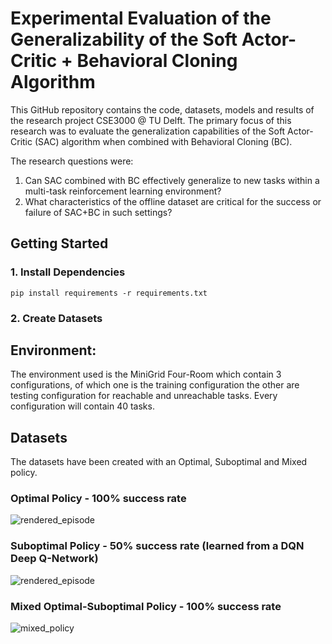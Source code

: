 # Experimental Evaluation of the Generalizability of the Soft Actor-Critic + Behavioral Cloning Algorithm

This GitHub repository contains the code, datasets, models and results of the research project CSE3000 @ TU Delft. The primary focus of this research was to evaluate the generalization capabilities of the Soft Actor-Critic (SAC) algorithm when combined with Behavioral Cloning (BC). 

The research questions were:
1. Can SAC combined with BC effectively generalize to new tasks within a multi-task reinforcement learning environment?
2. What characteristics of the offline dataset are critical for the success or failure of SAC+BC in such settings?

## Getting Started

### 1. Install Dependencies
```
pip install requirements -r requirements.txt
```

### 2. Create Datasets

## Environment:
The environment used is the MiniGrid Four-Room which contain 3 configurations, of which one is the training configuration the other are testing configuration for reachable and unreachable tasks. Every configuration will contain 40 tasks. 

## Datasets
The datasets have been created with an Optimal, Suboptimal and Mixed policy.

### Optimal Policy - 100% success rate
![rendered_episode](https://github.com/AxelGeist/multi-task-offline-reinforcement-learning/assets/73136957/0d6a7199-8e6a-4484-9e87-de3e49ec4aa5)

### Suboptimal Policy - 50% success rate (learned from a DQN Deep Q-Network)
![rendered_episode](https://github.com/AxelGeist/multi-task-offline-reinforcement-learning/assets/73136957/078642f3-e2d1-4628-b989-8e5db2d0214f)

### Mixed Optimal-Suboptimal Policy - 100% success rate
![mixed_policy](https://github.com/AxelGeist/multi-task-offline-reinforcement-learning/assets/73136957/eefba3be-40dd-4797-9fae-167421c47abd)


